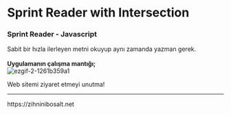 # Sprint Reader with Intersection
### Sprint Reader - Javascript 
Sabit bir hızla ilerleyen metni okuyup aynı zamanda yazman gerek.
<br><br>
<b>Uygulamanın çalışma mantığı;</b>
<br>
![ezgif-2-1261b359a1](https://user-images.githubusercontent.com/81859164/192560063-02100a14-45f4-44fe-ad5b-feb7a696bd31.gif)

Web sitemi ziyaret etmeyi unutma!
<hr>
https://zihninibosalt.net

